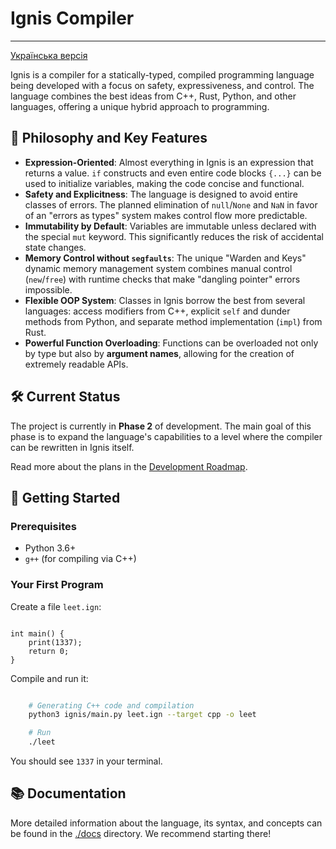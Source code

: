 # Ignis Compiler

---

[Українська версія](./README.md)

Ignis is a compiler for a statically-typed, compiled programming language being developed with a focus on safety, expressiveness, and control. The language combines the best ideas from C++, Rust, Python, and other languages, offering a unique hybrid approach to programming.

## 🌟 Philosophy and Key Features
- **Expression-Oriented**: Almost everything in Ignis is an expression that returns a value. `if` constructs and even entire code blocks `{...}` can be used to initialize variables, making the code concise and functional.
- **Safety and Explicitness**: The language is designed to avoid entire classes of errors. The planned elimination of `null`/`None` and `NaN` in favor of an "errors as types" system makes control flow more predictable.
- **Immutability by Default**: Variables are immutable unless declared with the special `mut` keyword. This significantly reduces the risk of accidental state changes.
- **Memory Control without `segfaults`**: The unique "Warden and Keys" dynamic memory management system combines manual control (`new`/`free`) with runtime checks that make "dangling pointer" errors impossible.
- **Flexible OOP System**: Classes in Ignis borrow the best from several languages: access modifiers from C++, explicit `self` and dunder methods from Python, and separate method implementation (`impl`) from Rust.
- **Powerful Function Overloading**: Functions can be overloaded not only by type but also by **argument names**, allowing for the creation of extremely readable APIs.

## 🛠️ Current Status

The project is currently in **Phase 2** of development. The main goal of this phase is to expand the language's capabilities to a level where the compiler can be rewritten in Ignis itself.

Read more about the plans in the [Development Roadmap](./docs/en/00_development_roadmap.md).

## 🚀 Getting Started

### Prerequisites
- Python 3.6+
- `g++` (for compiling via C++)

### Your First Program

Create a file `leet.ign`:
```Ignis

int main() {
    print(1337);
    return 0;
}
```

Compile and run it:
```Bash

    # Generating C++ code and compilation
    python3 ignis/main.py leet.ign --target cpp -o leet

    # Run
    ./leet
```

You should see `1337` in your terminal.

## 📚 Documentation

More detailed information about the language, its syntax, and concepts can be found in the [./docs](./docs) directory. We recommend starting there!